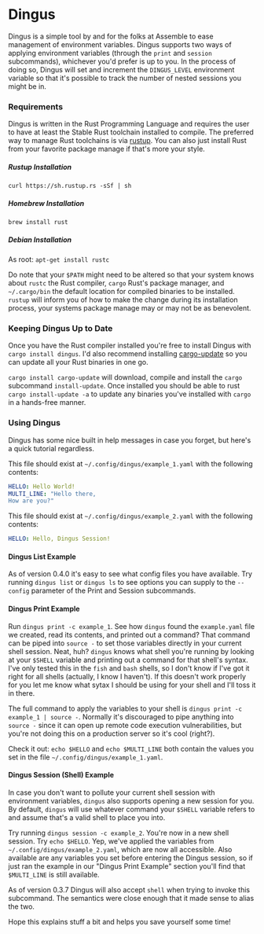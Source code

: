 # Dingus

Dingus is a simple tool by and for the folks at Assemble to ease management of environment variables. Dingus supports two ways of applying environment variables (through the `print` and `session` subcommands), whichever you'd prefer is up to you. In the process of doing so, Dingus will set and increment the `DINGUS_LEVEL` environment variable so that it's possible to track the number of nested sessions you might be in.

### Requirements

Dingus is written in the Rust Programming Language and requires the user to have at least the Stable Rust toolchain installed to compile. The preferred way to manage Rust toolchains is via [rustup](https://www.rustup.rs). You can also just install Rust from your favorite package manage if that's more your style.

##### Rustup Installation
`curl https://sh.rustup.rs -sSf | sh`

##### Homebrew Installation
`brew install rust`

##### Debian Installation
As root: `apt-get install rustc`

Do note that your `$PATH` might need to be altered so that your system knows about `rustc` the Rust compiler, `cargo` Rust's package manager, and `~/.cargo/bin` the default location for compiled binaries to be installed. `rustup` will inform you of how to make the change during its installation process, your systems package manage may or may not be as benevolent.

### Keeping Dingus Up to Date

Once you have the Rust compiler installed you're free to install Dingus with `cargo install dingus`. I'd also recommend installing [cargo-update](https://github.com/nabijaczleweli/cargo-update) so you can update all your Rust binaries in one go.

`cargo install cargo-update` will download, compile and install the `cargo` subcommand `install-update`. Once installed you should be able to rust `cargo install-update -a` to update any binaries you've installed with `cargo` in a hands-free manner.

### Using Dingus

Dingus has some nice built in help messages in case you forget, but here's a quick tutorial regardless.

This file should exist at `~/.config/dingus/example_1.yaml` with the following contents:

```yaml
HELLO: Hello World!
MULTI_LINE: "Hello there,
How are you?"
```

This file should exist at `~/.config/dingus/example_2.yaml` with the following contents:

```yaml
HELLO: Hello, Dingus Session!
```

#### Dingus List Example

As of version 0.4.0 it's easy to see what config files you have available. Try running `dingus list` or `dingus ls` to see options you can supply to the `--config` parameter of the Print and Session subcommands. 

#### Dingus Print Example

Run `dingus print -c example_1`. See how `dingus` found the `example.yaml` file we created, read its contents, and printed out a command? That command can be piped into `source -` to set those variables directly in your current shell session. Neat, huh? `dingus` knows what shell you're running by looking at your `$SHELL` variable and printing out a command for that shell's syntax. I've only tested this in the `fish` and `bash` shells, so I don't know if I've got it right for all shells (actually, I know I haven't). If this doesn't work properly for you let me know what sytax I should be using for your shell and I'll toss it in there.

The full command to apply the variables to your shell is `dingus print -c example_1 | source -`. Normally it's discouraged to pipe anything into `source -` since it can open up remote code execution vulnerabilities, but you're not doing this on a production server so it's cool (right?).

Check it out: `echo $HELLO` and `echo $MULTI_LINE` both contain the values you set in the file `~/.config/dingus/example_1.yaml`.

#### Dingus Session (Shell) Example

In case you don't want to pollute your current shell session with environment variables, `dingus` also supports opening a new session for you. By default, `dingus` will use whatever command your `$SHELL` variable refers to and assume that's a valid shell to place you into.

Try running `dingus session -c example_2`. You're now in a new shell session. Try `echo $HELLO`. Yep, we've applied the variables from `~/.config/dingus/example_2.yaml`, which are now all accessible. Also available are any variables you set before entering the Dingus session, so if just ran the example in our "Dingus Print Example" section you'll find that `$MULTI_LINE` is still available.

As of version 0.3.7 Dingus will also accept `shell` when trying to invoke this subcommand. The semantics were close enough that it made sense to alias the two.

Hope this explains stuff a bit and helps you save yourself some time!
